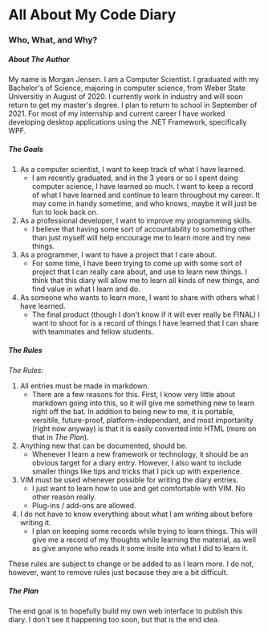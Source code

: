 # All About My Code Diary
### Who, What, and Why?


##### **About The Author**

My name is Morgan Jensen. I am a Computer Scientist. I graduated with my Bachelor's of Science, majoring in computer science, from Weber State Universitiy in August of 2020. I currently work in industry and will soon return to get my master's degree. I plan to return to school in September of 2021. For most of my internship and current career I have worked developing desktop applications using the .NET Framework, specifically WPF.

##### **The Goals**

1. As a computer scientist, I want to keep track of what I have learned. 
	* I am recently graduated, and in the 3 years or so I spent doing computer science, I have learned so much. I want to keep a record of what I have learned and continue to learn throughout my career. It may come in handy sometime, and who knows, maybe it will just be fun to look back on.
2. As a professional developer, I want to improve my programming skills. 
	* I believe that having some sort of accountability to something other than just myself will help encourage me to learn more and try new things.
3. As a programmer, I want to have a project that I care about. 
	* For some time, I have been trying to come up with some sort of project that I can really care about, and use to learn new things. I think that this diary will allow me to learn all kinds of new things, and find value in what I learn and do.
4. As someone who wants to learn more, I want to share with others what I have learned.
	* The final product (though I don't know if it will ever really be FINAL) I want to shoot for is a record of things I have learned that I can share with teammates and fellow students.

##### **The Rules**

_The Rules:_
1. All entries must be made in markdown.
	* There are a few reasons for this. First, I know very little about markdown going into this, so it will give me something new to learn right off the bat. In addition to being new to me, it is portable, versitile, future-proof, platform-independant, and most importanlty (right now anyway) is that it is easily converted into HTML (more on that in _The Plan_). 
2. Anything new that can be documented, should be. 
	* Whenever I learn a new framework or technology, it should be an obvious target for a diary entry. However, I also want to include smaller things like tips and tricks that I pick up with experience.
3. VIM must be used whenever possible for writing the diary entries.
	* I just want to learn how to use and get comfortable with VIM. No other reason really.
	* Plug-ins / add-ons are allowed. 
4. I do not have to know everything about what I am writing about before writing it.
	* I plan on keeping some records while trying to learn things. This will give me a record of my thoughts while learning the material, as well as give anyone who reads it some insite into what I did to learn it.

These rules are subject to change or be added to as I learn more. I do not, however, want to remove rules just because they are a bit difficult.

##### **The Plan**

The end goal is to hopefully build my own web interface to publish this diary. I don't see it happening too soon, but that is the end idea.
